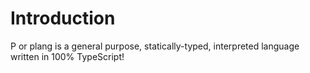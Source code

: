 # Introduction
P or plang is a general purpose, statically-typed, interpreted language written in 100% TypeScript!